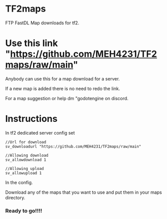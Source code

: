 # TF2maps
FTP FastDL Map downloads for tf2.

# Use this link "https://github.com/MEH4231/TF2maps/raw/main"

Anybody can use this for a map download for a server.

If a new map is added there is no need to redo the link.

For a map suggestion or help dm "godotengine on discord.


# Instructions

In tf2 dedicated server config set

```
//Url for download
sv_downloadurl "https://github.com/MEH4231/TF2maps/raw/main"

//Allowing download
sv_allowdownload 1

//Allowing upload
sv_allowupload 1
```

In the config.

Download any of the maps that you want to use and put them in your maps directory.

### Ready to go!!!!
